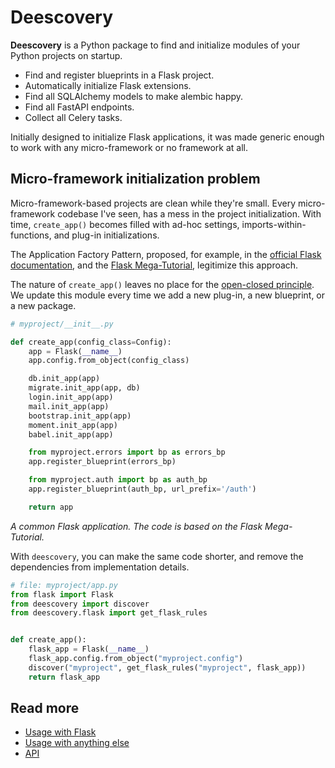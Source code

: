 <!--intro-start-->
# Deescovery

**Deescovery** is a Python package to find and initialize modules of your Python projects on startup.

- Find and register blueprints in a Flask project.
- Automatically initialize Flask extensions.
- Find all SQLAlchemy models to make alembic happy.
- Find all FastAPI endpoints.
- Collect all Celery tasks.

Initially designed to initialize Flask applications, it was made generic enough to work with any micro-framework or no framework at all.

## Micro-framework initialization problem

Micro-framework-based projects are clean while they're small. Every micro-framework codebase I've seen, has a mess in the project initialization. With time, `create_app()` becomes filled with ad-hoc settings, imports-within-functions, and plug-in initializations.

The Application Factory Pattern, proposed, for example, in the [official Flask documentation](https://flask.palletsprojects.com/en/2.0.x/patterns/appfactories/), and the [Flask Mega-Tutorial](https://blog.miguelgrinberg.com/post/the-flask-mega-tutorial-part-xv-a-better-application-structure), legitimize this approach.

The nature of `create_app()` leaves no place for the [open-closed principle](https://blog.cleancoder.com/uncle-bob/2014/05/12/TheOpenClosedPrinciple.html). We update this module every time we add a new plug-in, a new blueprint, or a new package.

```python
# myproject/__init__.py

def create_app(config_class=Config):
    app = Flask(__name__)
    app.config.from_object(config_class)

    db.init_app(app)
    migrate.init_app(app, db)
    login.init_app(app)
    mail.init_app(app)
    bootstrap.init_app(app)
    moment.init_app(app)
    babel.init_app(app)

    from myproject.errors import bp as errors_bp
    app.register_blueprint(errors_bp)

    from myproject.auth import bp as auth_bp
    app.register_blueprint(auth_bp, url_prefix='/auth')

    return app
```

_A common Flask application. The code is based on the Flask Mega-Tutorial._

With `deescovery`, you can make the same code shorter, and remove the dependencies from implementation details.

```python
# file: myproject/app.py
from flask import Flask
from deescovery import discover
from deescovery.flask import get_flask_rules


def create_app():
    flask_app = Flask(__name__)
    flask_app.config.from_object("myproject.config")
    discover("myproject", get_flask_rules("myproject", flask_app))
    return flask_app
```


<!--intro-end-->

## Read more

- [Usage with Flask](https://imankulov.github.io/deescovery/flask/)
- [Usage with anything else](https://imankulov.github.io/deescovery/anything_else/)
- [API](https://imankulov.github.io/deescovery/api/deescovery/)
